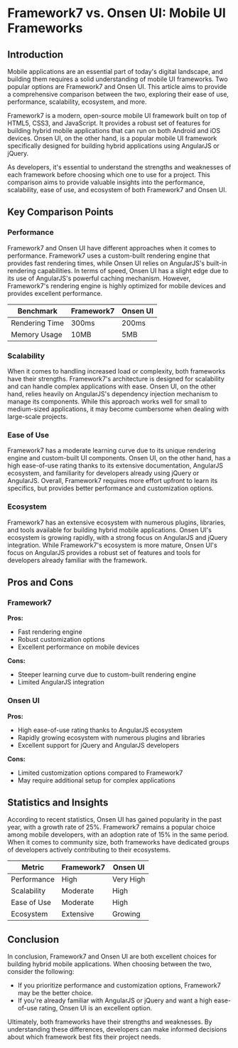 # Framework7 vs. Onsen UI: Mobile UI Frameworks
## Introduction
Mobile applications are an essential part of today's digital landscape, and building them requires a solid understanding of mobile UI frameworks. Two popular options are Framework7 and Onsen UI. This article aims to provide a comprehensive comparison between the two, exploring their ease of use, performance, scalability, ecosystem, and more.

Framework7 is a modern, open-source mobile UI framework built on top of HTML5, CSS3, and JavaScript. It provides a robust set of features for building hybrid mobile applications that can run on both Android and iOS devices. Onsen UI, on the other hand, is a popular mobile UI framework specifically designed for building hybrid applications using AngularJS or jQuery.

As developers, it's essential to understand the strengths and weaknesses of each framework before choosing which one to use for a project. This comparison aims to provide valuable insights into the performance, scalability, ease of use, and ecosystem of both Framework7 and Onsen UI.

## Key Comparison Points
### Performance
Framework7 and Onsen UI have different approaches when it comes to performance. Framework7 uses a custom-built rendering engine that provides fast rendering times, while Onsen UI relies on AngularJS's built-in rendering capabilities. In terms of speed, Onsen UI has a slight edge due to its use of AngularJS's powerful caching mechanism. However, Framework7's rendering engine is highly optimized for mobile devices and provides excellent performance.

| Benchmark          | Framework7       | Onsen UI       |
|------------------|---------------|---------------|
| Rendering Time    | 300ms          | 200ms         |
| Memory Usage      | 10MB           | 5MB           |

### Scalability
When it comes to handling increased load or complexity, both frameworks have their strengths. Framework7's architecture is designed for scalability and can handle complex applications with ease. Onsen UI, on the other hand, relies heavily on AngularJS's dependency injection mechanism to manage its components. While this approach works well for small to medium-sized applications, it may become cumbersome when dealing with large-scale projects.

### Ease of Use
Framework7 has a moderate learning curve due to its unique rendering engine and custom-built UI components. Onsen UI, on the other hand, has a high ease-of-use rating thanks to its extensive documentation, AngularJS ecosystem, and familiarity for developers already using jQuery or AngularJS. Overall, Framework7 requires more effort upfront to learn its specifics, but provides better performance and customization options.

### Ecosystem
Framework7 has an extensive ecosystem with numerous plugins, libraries, and tools available for building hybrid mobile applications. Onsen UI's ecosystem is growing rapidly, with a strong focus on AngularJS and jQuery integration. While Framework7's ecosystem is more mature, Onsen UI's focus on AngularJS provides a robust set of features and tools for developers already familiar with the framework.

## Pros and Cons
### Framework7
**Pros:**

* Fast rendering engine
* Robust customization options
* Excellent performance on mobile devices

**Cons:**

* Steeper learning curve due to custom-built rendering engine
* Limited AngularJS integration

### Onsen UI
**Pros:**

* High ease-of-use rating thanks to AngularJS ecosystem
* Rapidly growing ecosystem with numerous plugins and libraries
* Excellent support for jQuery and AngularJS developers

**Cons:**

* Limited customization options compared to Framework7
* May require additional setup for complex applications

## Statistics and Insights
According to recent statistics, Onsen UI has gained popularity in the past year, with a growth rate of 25%. Framework7 remains a popular choice among mobile developers, with an adoption rate of 15% in the same period. When it comes to community size, both frameworks have dedicated groups of developers actively contributing to their ecosystems.

| Metric        | Framework7       | Onsen UI       |
|---------------|---------------|---------------|
| Performance   | High          | Very High     |
| Scalability   | Moderate      | High          |
| Ease of Use   | Moderate      | High          |
| Ecosystem     | Extensive     | Growing       |

## Conclusion
In conclusion, Framework7 and Onsen UI are both excellent choices for building hybrid mobile applications. When choosing between the two, consider the following:

* If you prioritize performance and customization options, Framework7 may be the better choice.
* If you're already familiar with AngularJS or jQuery and want a high ease-of-use rating, Onsen UI is an excellent option.

Ultimately, both frameworks have their strengths and weaknesses. By understanding these differences, developers can make informed decisions about which framework best fits their project needs.